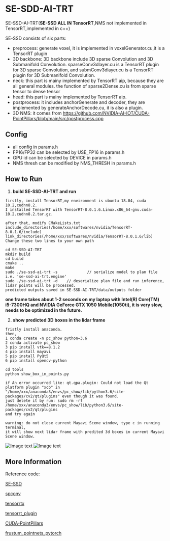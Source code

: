 # SE-SDD-AI-TRT

SE-SSD-AI-TRT(**SE-SSD ALL IN TensorRT**,NMS not implemented in TensorRT,implemented in c++) 

SE-SSD consists of six parts:
- preprocess: generate voxel, it is implemented in voxelGenerator.cu,it is a TensorRT plugin
- 3D backbone: 3D backbone include 3D sparse Convolution and 3D Submanifold Convolution. sparseConv3dlayer.cu is a TensorRT plugin for 3D sparse Convolution, and submConv3dlayer.cu is a TensorRT plugin for 3D Submanifold Convolution.
- neck: this part is mainy implemented by TensorRT aip, because they are all general modules. the function of sparse2Dense.cu is  from sparse tensor to dense tensor
- head: this part is mainy implemented by TensorRT aip.
- postprocess: it includes anchorGenerate and decoder, they are implemented by generateAnchorDecode.cu, it is also a plugin.
- 3D NMS: it comes from  https://github.com/NVIDIA-AI-IOT/CUDA-PointPillars/blob/main/src/postprocess.cpp

## Config

- all config in params.h
- FP16/FP32 can be selected by USE_FP16 in params.h
- GPU id can be selected by DEVICE in params.h
- NMS thresh can be modified by NMS_THRESH in params.h

## How to Run

1. **build SE-SSD-AI-TRT and run**

```
firstly, install TensorRT,my environment is ubuntu 18.04, cuda 10.2,cudnn8.2.
I installed TensorRT with TensorRT-8.0.1.6.Linux.x86_64-gnu.cuda-10.2.cudnn8.2.tar.gz.

after that, modify CMakeLists.txt
include_directories(/home/xxx/softwares/nvidia/TensorRT-8.0.1.6/include)
link_directories(/home/xxx/softwares/nvidia/TensorRT-8.0.1.6/lib)
Change these two lines to your own path

cd SE-SSD-AI-TRT
mkdir build
cd build
cmake ..
make
sudo ./se-ssd-ai-trt -s             // serialize model to plan file i.e. 'se-ssd-ai-trt.engine'
sudo ./se-ssd-ai-trt -d    // deserialize plan file and run inference, lidar points will be processed.
predicted outputs saved in SE-SSD-AI-TRT/data/outputs folder

```
**one frame takes about 1-2 seconds on my laptop with Intel(R) Core(TM) i5-7300HQ and NVIDIA GeForce GTX 1050 Mobile(1050ti), it is very slow, needs to be optimized in  the future.**

2. **show predicted 3D boxes in the lidar frame** 

```
fristly install anaconda.
then,
1 conda create -n pc_show python=3.6
2 conda activate pc_show
3 pip install vtk==8.1.2
4 pip install mayavi
5 pip install PyQt5
6 pip install opencv-python

cd tools
python show_box_in_points.py

if An error occurred like: qt.qpa.plugin: Could not load the Qt platform plugin "xcb" in "/home/xxx/anaconda3/envs/pc_show/lib/python3.6/site-packages/cv2/qt/plugins" even though it was found.
just delete it by run: sudo rm -rf /home/xxx/anaconda3/envs/pc_show/lib/python3.6/site-packages/cv2/qt/plugins
and try again

warning: do not close current Mayavi Scene window, type c in running terminal, 
it will show next lidar frame with predited 3d boxes in current Mayavi Scene window. 

```
![Image text](https://raw.githubusercontent.com/jingyue202205/SE-SSD-AI-TRT/master/pics/000010.png)
![Image text](https://raw.githubusercontent.com/jingyue202205/SE-SSD-AI-TRT/master/pics/snapshot.png)



## More Information

Reference code:

[SE-SSD](https://github.com/Vegeta2020/SE-SSD)  

[spconv](https://github.com/poodarchu/spconv)

[tensorrtx](https://github.com/wang-xinyu/tensorrtx) 

[tensorrt_plugin](https://github.com/NVIDIA/TensorRT/tree/main/plugin)

[CUDA-PointPillars](https://github.com/NVIDIA-AI-IOT/CUDA-PointPillars)

[frustum_pointnets_pytorch](https://github.com/simon3dv/frustum_pointnets_pytorch)





